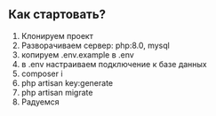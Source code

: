 ## Как стартовать?
 1. Клонируем проект
 2. Разворачиваем сервер: php:8.0, mysql
 3. копируем .env.example в .env
 4. в .env настраиваем подключение к базе данных
 5. composer i
 6. php artisan key:generate
 7. php artisan migrate
 8. Радуемся
